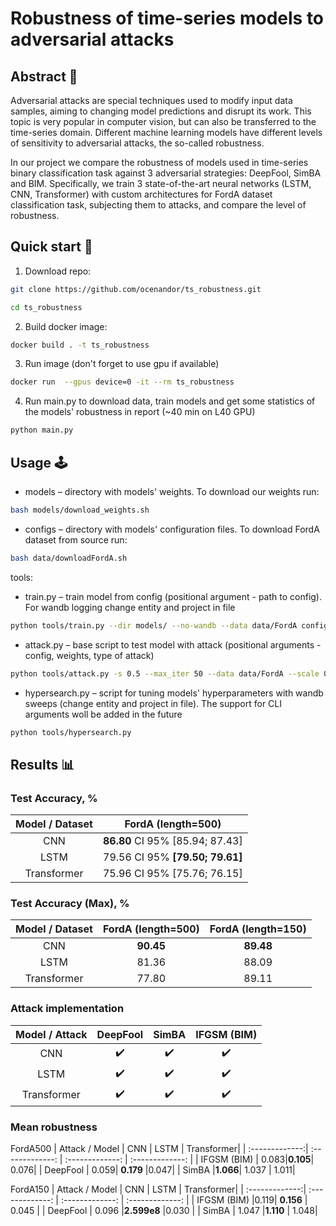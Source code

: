 # Robustness of time-series models to adversarial attacks
## Abstract :memo:

Adversarial attacks are special techniques used to modify input data samples, aiming to changing model predictions and disrupt its work. 
This topic is very popular in computer vision, but can also be transferred to the time-series domain. 
Different machine learning models have different levels of sensitivity to adversarial attacks, the so-called robustness.

In our project we compare the robustness of models used in time-series binary classification task against 3 adversarial strategies: DeepFool, SimBA and BIM. 
Specifically, we train 3 state-of-the-art neural networks (LSTM, CNN, Transformer) with custom architectures for FordA dataset classification task, subjecting them to attacks, and compare the level of robustness. 

## Quick start :rocket:
1. Download repo:
```bash
git clone https://github.com/ocenandor/ts_robustness.git
```
```bash
cd ts_robustness
```

2. Build docker image:

```bash
docker build . -t ts_robustness
```

3. Run image (don't forget to use gpu if available)
 ```bash
docker run  --gpus device=0 -it --rm ts_robustness
```

4. Run main.py to download data, train models and get some statistics of the models' robustness in report (~40 min on L40 GPU)
```bash
python main.py
```


## Usage :joystick:
 - models – directory with models' weights. To download our weights run:
```bash
bash models/download_weights.sh
```
 - configs – directory with models' configuration files. To download FordA dataset from source run:

```bash
bash data/downloadFordA.sh
```

tools:
  - train.py – train model from config (positional argument - path to config). For wandb logging change entity and project in file
```bash
python tools/train.py --dir models/ --no-wandb --data data/FordA configs/cnn_500.json
```
  - attack.py – base script to test model with attack (positional arguments - config, weights, type of attack)
```bash
python tools/attack.py -s 0.5 --max_iter 50 --data data/FordA --scale 0.5 configs/cnn_500.json demo/cnn.pt deepfool
```
  - hypersearch.py – script for tuning models' hyperparameters with wandb sweeps (change entity and project in file). The support for CLI arguments woll be added in the future
```bash
python tools/hypersearch.py
```



## Results :bar_chart:
### Test Accuracy, %
| Model / Dataset | FordA (length=500)|
| :-------------:| :-------------: |
| CNN   | **86.80** CI 95% [85.94; 87.43]  | 
| LSTM  | 79.56 CI 95% **[79.50; 79.61]**  |
| Transformer  | 75.96 CI 95% [75.76; 76.15] | 

### Test Accuracy (Max), %
| Model / Dataset | FordA (length=500)| FordA (length=150)|
| :-------------:| :-------------: |:-------------:|
| CNN   | **90.45**  |**89.48** |
| LSTM  | 81.36|88.09|
| Transformer  | 77.80 | 89.11|

### Attack implementation
| Model / Attack | DeepFool | SimBA | IFGSM (BIM)|
| :-------------:| :-------------: | :-------------: | :-------------: |
| CNN   | :heavy_check_mark:  | :heavy_check_mark: | :heavy_check_mark: |
| LSTM  | :heavy_check_mark:  | :heavy_check_mark: | :heavy_check_mark: |
| Transformer  | :heavy_check_mark:  | :heavy_check_mark: | :heavy_check_mark: |

### Mean robustness

FordA500
| Attack / Model | CNN | LSTM | Transformer|
| :-------------:| :-------------: | :-------------: | :-------------: |
|  IFGSM (BIM)   |   0.083|**0.105**| 0.076|
|  DeepFool |  0.059| **0.179** |0.047|
|  SimBA |**1.066**| 1.037 | 1.011|

FordA150
| Attack / Model | CNN | LSTM | Transformer|
| :-------------:| :-------------: | :-------------: | :-------------: |
| IFGSM (BIM)    |0.119| **0.156** | 0.045 |
| DeepFool  |  0.096 |**2.599e8** |0.030 |
| SimBA  |   1.047 |**1.110** | 1.048|





